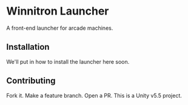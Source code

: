 # Winnitron Launcher

A front-end launcher for arcade machines.

## Installation

We'll put in how to install the launcher here soon.

## Contributing

Fork it. Make a feature branch. Open a PR. This is a Unity v5.5 project.